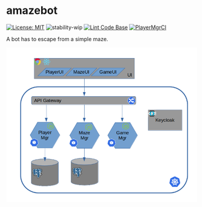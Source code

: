 # amazebot

[![License: MIT](https://img.shields.io/badge/License-MIT-yellow.svg)](https://opensource.org/licenses/MIT) ![stability-wip](https://img.shields.io/badge/stability-work_in_progress-lightgrey.svg) [![Lint Code Base](https://github.com/JCMenchi/amazebot/workflows/Lint%20Code%20Base/badge.svg)](https://github.com/JCMenchi/amazebot/actions?query=workflow%3ALint%20Code%20Base) [![PlayerMgrCI](https://github.com/JCMenchi/amazebot/workflows/PlayerMgrCI/badge.svg)](https://github.com/JCMenchi/amazebot/actions?query=workflow%3APlayerMgrCI)

A bot has to escape from a simple maze.

![Architecture Diagram](doc/arch.png "Architecture Diagram")
